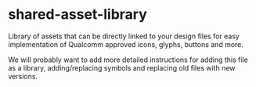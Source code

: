 # shared-asset-library
Library of assets that can be directly linked to your design files for easy implementation of Qualcomm approved icons, glyphs, buttons and more. 

We will probably want to add more detailed instructions for adding this file as a library, adding/replacing symbols and replacing old files with new versions.

